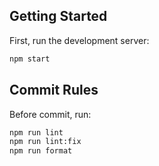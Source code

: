## Getting Started

First, run the development server:

```bash
npm start
```

## Commit Rules

Before commit, run:

```bash
npm run lint
npm run lint:fix
npm run format
```

